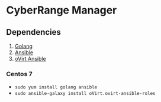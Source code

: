 # CyberRange Manager

## Dependencies

1. [Golang](https://github.com/golang/go)
2. [Ansible](https://github.com/ansible/ansible)
3. [oVirt Ansible](https://github.com/oVirt/ovirt-ansible)

### Centos 7

* `sudo yum install golang ansible`
* `sudo ansible-galaxy install oVirt.ovirt-ansible-roles`
